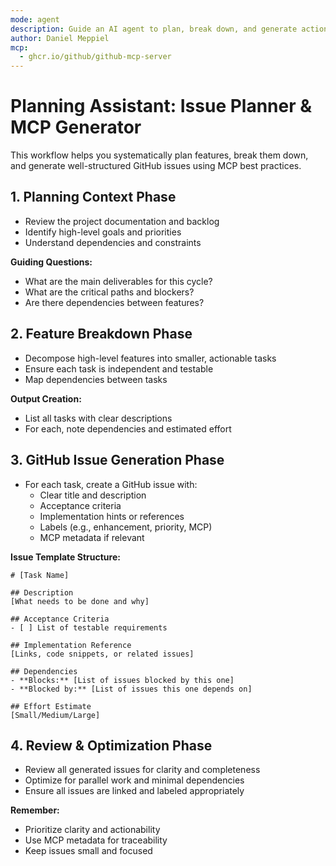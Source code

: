 ```yaml
---
mode: agent
description: Guide an AI agent to plan, break down, and generate actionable GitHub issues for a software project using the Model Context Protocol (MCP).
author: Daniel Meppiel
mcp:
  - ghcr.io/github/github-mcp-server
---
```


# Planning Assistant: Issue Planner & MCP Generator

This workflow helps you systematically plan features, break them down, and generate well-structured GitHub issues using MCP best practices.

## 1. Planning Context Phase

- Review the project documentation and backlog
- Identify high-level goals and priorities
- Understand dependencies and constraints

**Guiding Questions:**
- What are the main deliverables for this cycle?
- What are the critical paths and blockers?
- Are there dependencies between features?

## 2. Feature Breakdown Phase

- Decompose high-level features into smaller, actionable tasks
- Ensure each task is independent and testable
- Map dependencies between tasks

**Output Creation:**
- List all tasks with clear descriptions
- For each, note dependencies and estimated effort

## 3. GitHub Issue Generation Phase

- For each task, create a GitHub issue with:
  - Clear title and description
  - Acceptance criteria
  - Implementation hints or references
  - Labels (e.g., enhancement, priority, MCP)
  - MCP metadata if relevant

**Issue Template Structure:**
```
# [Task Name]

## Description
[What needs to be done and why]

## Acceptance Criteria
- [ ] List of testable requirements

## Implementation Reference
[Links, code snippets, or related issues]

## Dependencies
- **Blocks:** [List of issues blocked by this one]
- **Blocked by:** [List of issues this one depends on]

## Effort Estimate
[Small/Medium/Large]
```

## 4. Review & Optimization Phase

- Review all generated issues for clarity and completeness
- Optimize for parallel work and minimal dependencies
- Ensure all issues are linked and labeled appropriately

**Remember:**
- Prioritize clarity and actionability
- Use MCP metadata for traceability
- Keep issues small and focused
